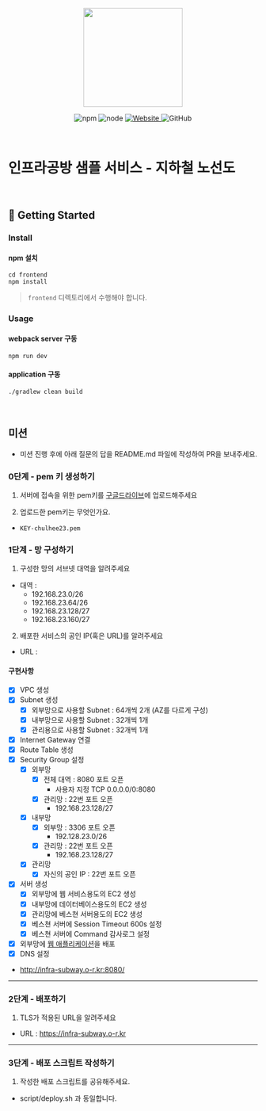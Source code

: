 <p align="center">
    <img width="200px;" src="https://raw.githubusercontent.com/woowacourse/atdd-subway-admin-frontend/master/images/main_logo.png"/>
</p>
<p align="center">
  <img alt="npm" src="https://img.shields.io/badge/npm-%3E%3D%205.5.0-blue">
  <img alt="node" src="https://img.shields.io/badge/node-%3E%3D%209.3.0-blue">
  <a href="https://edu.nextstep.camp/c/R89PYi5H" alt="nextstep atdd">
    <img alt="Website" src="https://img.shields.io/website?url=https%3A%2F%2Fedu.nextstep.camp%2Fc%2FR89PYi5H">
  </a>
  <img alt="GitHub" src="https://img.shields.io/github/license/next-step/atdd-subway-service">
</p>

<br>

# 인프라공방 샘플 서비스 - 지하철 노선도

<br>

## 🚀 Getting Started

### Install
#### npm 설치
```
cd frontend
npm install
```
> `frontend` 디렉토리에서 수행해야 합니다.

### Usage
#### webpack server 구동
```
npm run dev
```
#### application 구동
```
./gradlew clean build
```
<br>

## 미션

* 미션 진행 후에 아래 질문의 답을 README.md 파일에 작성하여 PR을 보내주세요.

### 0단계 - pem 키 생성하기

1. 서버에 접속을 위한 pem키를 [구글드라이브](https://drive.google.com/drive/folders/1dZiCUwNeH1LMglp8dyTqqsL1b2yBnzd1?usp=sharing)에 업로드해주세요

2. 업로드한 pem키는 무엇인가요.
- `KEY-chulhee23.pem`

### 1단계 - 망 구성하기
1. 구성한 망의 서브넷 대역을 알려주세요
- 대역 :
  - 192.168.23.0/26
  - 192.168.23.64/26
  - 192.168.23.128/27
  - 192.168.23.160/27

2. 배포한 서비스의 공인 IP(혹은 URL)를 알려주세요

- URL : 

#### 구현사항
- [x]  VPC 생성
- [x]  Subnet 생성
    - [x]  외부망으로 사용할 Subnet : 64개씩 2개 (AZ를 다르게 구성)
    - [x]  내부망으로 사용할 Subnet : 32개씩 1개
    - [x]  관리용으로 사용할 Subnet : 32개씩 1개
- [x]  Internet Gateway 연결
- [x]  Route Table 생성
- [x]  Security Group 설정
    - [x]  외부망
        - [x]  전체 대역 : 8080 포트 오픈
            - 사용자 지정 TCP 0.0.0.0/0:8080
        - [x]  관리망 : 22번 포트 오픈
            - 192.168.23.128/27
    - [x]  내부망
        - [x]  외부망 : 3306 포트 오픈
            - 192.128.23.0/26
        - [x]  관리망 : 22번 포트 오픈
            - 192.168.23.128/27
    - [x]  관리망
        - [x]  자신의 공인 IP : 22번 포트 오픈
- [x]  서버 생성
    - [x]  외부망에 웹 서비스용도의 EC2 생성
    - [x]  내부망에 데이터베이스용도의 EC2 생성
    - [x]  관리망에 베스쳔 서버용도의 EC2 생성
    - [x]  베스쳔 서버에 Session Timeout 600s 설정
    - [x]  베스쳔 서버에 Command 감사로그 설정

- [x]  외부망에 [웹 애플리케이션](https://github.com/next-step/infra-subway-deploy)을 배포
- [x]  DNS 설정
- http://infra-subway.o-r.kr:8080/
---

### 2단계 - 배포하기
1. TLS가 적용된 URL을 알려주세요

- URL : https://infra-subway.o-r.kr

---

### 3단계 - 배포 스크립트 작성하기

1. 작성한 배포 스크립트를 공유해주세요.
- script/deploy.sh 과 동일합니다.

